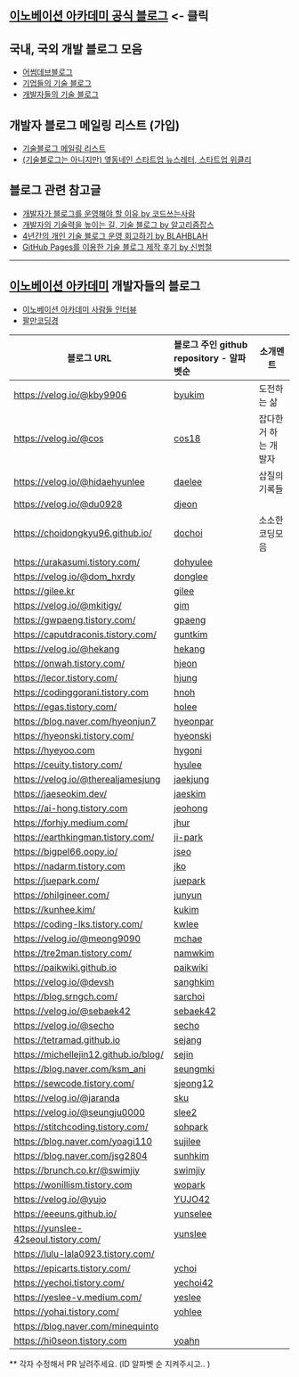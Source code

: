 ## [이노베이션 아카데미 공식 블로그](https://42place.innovationacademy.kr/) <- 클릭

## 국내, 국외 개발 블로그 모음

* [어썸데브블로그](https://github.com/awesome-devblog/awesome-devblog)
* [기업들의 기술 블로그](tech_blogs.md)
* [개발자들의 기술 블로그](personal_blogs.md)

## 개발자 블로그 메일링 리스트 (가입)

* [기술블로그 메일링 리스트](https://42place.innovationacademy.kr/newsletter)
* [(기술블로그는 아니지만) 옆동네인 스타트업 뉴스레터, 스타트업 위클리](http://glance.media/subscription/subscribe)

## 블로그 관련 참고글

* [개발자가 블로그를 운영해야 할 이유 by 코드쓰는사람](https://taegon.kim/archives/7107)
* [개발자의 기술력을 높이는 길, 기술 블로그 by 알고리즘잡스](https://brunch.co.kr/@thswlsgh/6)
* [4년간의 개인 기술 블로그 운영 회고하기 by BLAHBLAH](https://www.holaxprogramming.com/2016/11/17/blahblah-writing-as-programmer/)
* [GitHub Pages를 이용한 기술 블로그 제작 후기 by 신범철](https://medium.com/deliverytechkorea/github-pages를-이용한-기술-블로그-제작-후기-77ce4b5e5564)

----------

## [이노베이션 아카데미](https://innovationacademy.kr) 개발자들의 블로그

* [이노베이션 아카데미 사람들 인터뷰](https://humansof42.com)
* [팔만코딩경](https://80000coding.oopy.io)

| 블로그 URL                           | 블로그 주인 github repository - 알파벳순        | 소개멘트 |
| ------------------------------------ | :---------------------------------------------- | -----------|
| https://velog.io/@kby9906            | [byukim](https://github.com/AndroidNetrunner)   | 도전하는 삶 |
| https://velog.io/@cos                | [cos18](https://github.com/cos18)               | 잡다한거 하는 개발자|
| https://velog.io/@hidaehyunlee       | [daelee](https://github.com/hidaehyunlee)       | 삽질의 기록들|
| https://velog.io/@du0928             | [djeon](https://github.com/Daewoong-Jeon)       ||
| https://choidongkyu96.github.io/     | [dochoi](https://github.com/ChoiDongKyu96)      | 소소한 코딩모음|
| https://urakasumi.tistory.com/       | [dohyulee](https://github.com/Soksurim)         ||
| https://velog.io/@dom_hxrdy          | [donglee](https://github.com/DomMorello)        ||
| https://gilee.kr                     | [gilee](https://github.com/weg901127)           ||
| https://velog.io/@mkitigy/           | [gim](https://github.com/GwangYeol-Im)          ||
| https://gwpaeng.tistory.com/         | [gpaeng](https://gwpaeng.tistory.com/)          ||
| https://caputdraconis.tistory.com/   | [guntkim](https://caputdraconis.tistory.com/)   ||
| https://velog.io/@hekang             | [hekang](https://github.com/hekang42)           ||
| https://onwah.tistory.com/           | [hjeon](https://github.com/jho2301)             ||
| https://lecor.tistory.com/           | [hjung](https://github.com/hysimok)             ||
| https://codinggorani.tistory.com     | [hnoh](https://codinggorani.tistory.com)        ||
| https://egas.tistory.com/            | [holee](https://github.com/hochan222)           ||
| https://blog.naver.com/hyeonjun7     | [hyeonpar](https://github.com/c2lv)             ||
| https://hyeonski.tistory.com/        | [hyeonski](https://github.com/hyeonski)         ||
| https://hyeyoo.com                   | [hygoni](https://github.com/hygoni)             ||
| https://ceuity.tistory.com/          | [hyulee](https://github.com/ceuity)             ||
| https://velog.io/@therealjamesjung   | [jaekjung](https://github.com/therealjamesjung) ||
| https://jaeseokim.dev/               | [jaeskim](https://github.com/jaeSeoKim)         ||
| https://ai-hong.tistory.com          | [jeohong](https://ai-hong.tistory.com)          ||
| https://forhjy.medium.com/           | [jhur](https://github.com/jiyoon1156)           ||
| https://earthkingman.tistory.com/    | [ji-park](https://github.com/earthkingman)      ||
| https://bigpel66.oopy.io/            | [jseo](https://github.com/bigpel66)             ||
| https://nadarm.tistory.com           | [jko](https://github.com/nadarm)                ||
| https://juepark.com/                 | [juepark](https://github.com/humonnom)          ||
| https://philgineer.com/              | [junyun](https://github.com/philgineer)         ||
| https://kunhee.kim/                  | [kukim](https://github.com/ku-kim)              ||
| https://coding-lks.tistory.com/      | [kwlee](https://github.com/Lks9172)             ||
| https://velog.io/@meong9090          | [mchae](https://github.com/meong99)             ||
| https://tre2man.tistory.com/         | [namwkim](https://github.com/tre2man)           ||
| https://paikwiki.github.io           | [paikwiki](https://github.com/paikwiki)         ||
| https://velog.io/@devsh              | [sanghkim](https://github.com/atlanboa)         ||
| https://blog.srngch.com/             | [sarchoi](https://github.com/srngch)            ||
| https://velog.io/@sebaek42           | [sebaek42](https://github.com/sebaek42)         ||
| https://velog.io/@secho              | [secho](https://github.com/seongsangCHO)        ||
| https://tetramad.github.io           | [sejang](https://github.com/Tetramad)           ||
| https://michellejin12.github.io/blog/| [sejin](https://michellejin12.github.io/blog/)  ||
| https://blog.naver.com/ksm_ani       | [seungmki](https://gitlab.com/ksmani0)          ||
| https://sewcode.tistory.com/         | [sjeong12](https://github.com/sjeong12)         ||
| https://velog.io/@jaranda            | [sku](https://github.com/ksks723)               ||
| https://velog.io/@seungju0000        | [slee2](https://github.com/Lee-seungju)         ||
| https://stitchcoding.tistory.com/    | [sohpark](https://github.com/pje1740)           ||
| https://blog.naver.com/yoagi110      | [sujilee](https://github.com/yoagi110)          ||
| https://blog.naver.com/jsg2804       | [sunhkim](https://github.com/mocha-kim)         ||
| https://brunch.co.kr/@swimjiy        | [swimjiy](https://github.com/swimjiy)           ||
| https://wonillism.tistory.com        | [wopark](https://github.com/WONILLISM)          ||
| https://velog.io/@yujo               | [YUJO42](https://github.com/YUJO42)             ||
| https://eeeuns.github.io/            | [yunselee](https://github.com/EeeUnS)           ||
| https://yunslee-42seoul.tistory.com/ | [yunslee](https://github.com/exgs)              ||
| https://lulu-lala0923.tistory.com/   |                                                 ||
| https://epicarts.tistory.com/        | [ychoi](https://github.com/epicarts)            ||
| https://yechoi.tistory.com/          | [yechoi42](https://github.com/yechoi42)         ||
| https://yeslee-v.medium.com/         | [yeslee](https://github.com/yeslee-v)			 ||
| https://yohai.tistory.com/           | [yohlee](https://github.com/l-yohai)            ||
| https://blog.naver.com/minequinto    |                                                 ||
| https://hi0seon.tistory.com          | [yoahn](https://hi0seon.tistory.com)            ||


** 각자 수정해서 PR 날려주세요. (ID 알파벳 순 지켜주시고.. )
